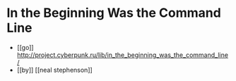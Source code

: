 # In the Beginning Was the Command Line

- [[go]] http://project.cyberpunk.ru/lib/in_the_beginning_was_the_command_line/
- [[by]] [[neal stephenson]]


